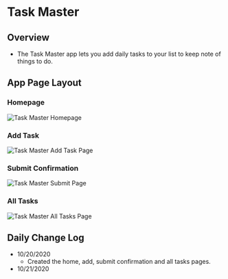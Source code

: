 # Task Master

## Overview

- The Task Master app lets you add daily tasks to your list to keep note of things to do.

## App Page Layout

### Homepage

![Task Master Homepage](screenshots/taskMasterHomepage.PNG)

### Add Task

![Task Master Add Task Page](screenshots/taskMasterAddTask.PNG)

### Submit Confirmation

![Task Master Submit Page](screenshots/taskMasterSubmit.PNG)

### All Tasks

![Task Master All Tasks Page](screenshots/taskMasterAllTasks.PNG)

## Daily Change Log

- 10/20/2020
  - Created the home, add, submit confirmation and all tasks pages.
- 10/21/2020
